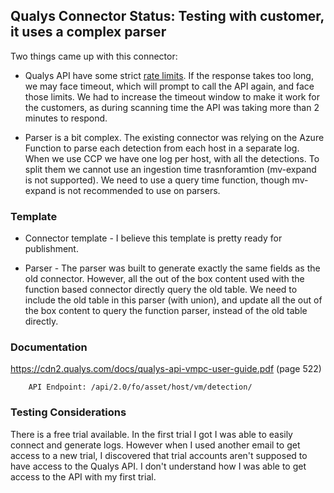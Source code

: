 <h2>Qualys Connector Status: Testing with customer, it uses a complex parser</h2>

Two things came up with this connector:

* Qualys API have some strict [rate limits](https://cdn2.qualys.com/docs/qualys-api-limits.pdf). If the response takes too long, we may face timeout, which will prompt to call the API again, and face those limits. We had to increase the timeout window to make it work for the customers, as during scanning time the API was taking more than 2 minutes to respond.

* Parser is a bit complex. The existing connector was relying on the Azure Function to parse each detection from each host in a separate log. 
When we use CCP we have one log per host, with all the detections. To split them we cannot use an ingestion time trasnforamtion (mv-expand is not supported). 
We need to use a query time function, though mv-expand is not recommended to use on parsers.

<h3>Template</h3>

* Connector template - I believe this template is pretty ready for publishment.

* Parser - The parser was built to generate exactly the same fields as the old connector. However, all the out of the box content used with the function based connector directly query the old table.
We need to include the old table in this parser (with union), and update all the out of the box content to query the function parser, instead of the old table directly.

<h3>Documentation</h3>

https://cdn2.qualys.com/docs/qualys-api-vmpc-user-guide.pdf (page 522)

        API Endpoint: /api/2.0/fo/asset/host/vm/detection/

<h3>Testing Considerations</h3>

There is a free trial available. In the first trial I got I was able to easily connect and generate logs. However when I used another email to get access to a new trial, I discovered that trial accounts aren't supposed to have access to the Qualys API. I don't understand how I was able to get access to the API with my first trial.
